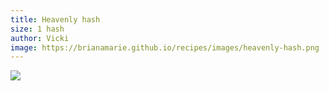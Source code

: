 ```yaml
---
title: Heavenly hash
size: 1 hash
author: Vicki
image: https://brianamarie.github.io/recipes/images/heavenly-hash.png
---
```

![](https://brianamarie.github.io/recipes/images/heavenly-hash.png)

